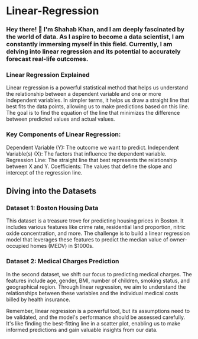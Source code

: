 # Linear-Regression

### Hey there! 👋 I'm Shahab Khan, and I am deeply fascinated by the world of data. As I aspire to become a data scientist, I am constantly immersing myself in this field. Currently, I am delving into linear regression and its potential to accurately forecast real-life outcomes.

### Linear Regression Explained
Linear regression is a powerful statistical method that helps us understand the relationship between a dependent variable and one or more independent variables. In simpler terms, it helps us draw a straight line that best fits the data points, allowing us to make predictions based on this line. The goal is to find the equation of the line that minimizes the difference between predicted values and actual values.
### Key Components of Linear Regression:
Dependent Variable (Y): The outcome we want to predict.
Independent Variable(s) (X): The factors that influence the dependent variable.
Regression Line: The straight line that best represents the relationship between X and Y.
Coefficients: The values that define the slope and intercept of the regression line.

## Diving into the Datasets
### Dataset 1: Boston Housing Data
This dataset is a treasure trove for predicting housing prices in Boston. It includes various features like crime rate, residential land proportion, nitric oxide concentration, and more. The challenge is to build a linear regression model that leverages these features to predict the median value of owner-occupied homes (MEDV) in $1000s.

### Dataset 2: Medical Charges Prediction
In the second dataset, we shift our focus to predicting medical charges. The features include age, gender, BMI, number of children, smoking status, and geographical region. Through linear regression, we aim to understand the relationships between these variables and the individual medical costs billed by health insurance.

Remember, linear regression is a powerful tool, but its assumptions need to be validated, and the model's performance should be assessed carefully. It's like finding the best-fitting line in a scatter plot, enabling us to make informed predictions and gain valuable insights from our data.
